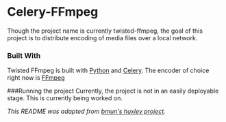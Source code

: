 # Celery-FFmpeg
Though the project name is currently twisted-ffmpeg, the goal of this project is to distribute encoding of media files over a local network.


### Built With
Twisted FFmpeg is built with [Python](http://www.python.org) and [Celery](http://www.celeryproject.org/). The encoder of choice right now is [FFmpeg](http://www.ffmpeg.org/)

###Running the project
Currently, the project is not in an easily deployable stage. This is currently being worked on.

*This README was adapted from [bmun's huxley project](https://github.com/bmun/huxley).*
